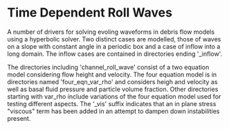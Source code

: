 # Time Dependent Roll Waves
A number of drivers for solving evoling waveforms in debris flow models using a hyperbolic solver. Two distinct cases are modelled, those of waves on a slope with constant angle in a periodic box and a case of inflow into a long domain. The inflow cases are contained in directories ending '_inflow'.

The directories including 'channel_roll_wave' consist of a two equation model considering flow height and velocity.
The four equation model is in directories named 'four_eqn_var_rho' and considers heigh and velocity as well as basal fluid pressure and particle volume fraction. 
Other directories starting with var_rho include variations of the four equation model used for testing different aspects. The '_vis' suffix indicates that an in plane stress "viscous" term has been added in an attempt to dampen down instabilities present.

